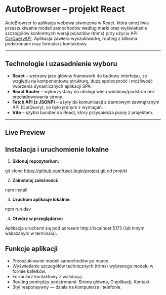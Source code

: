 # AutoBrowser – projekt React

AutoBrowser to aplikacja webowa stworzona w React, która umożliwia przeszukiwanie modeli samochodów według marki oraz wyświetlanie szczegółów konkretnych wersji pojazdów (trims) przy użyciu API [CarQueryAPI](https://www.carqueryapi.com/). Aplikacja zawiera wyszukiwarkę, routing z kilkoma podstronami oraz formularz kontaktowy.

---

## Technologie i uzasadnienie wyboru

- **React** – wybrany jako główny framework do budowy interfejsu, ze względu na komponentową strukturę, dużą społeczność i możliwość tworzenia dynamicznych aplikacji SPA.
- **React Router** – wykorzystany do obsługi wielu widoków/podstron bez przeładowywania strony.
- **Fetch API (z JSONP)** – użyty do komunikacji z darmowym zewnętrznym API (CarQuery), co było jednym z wymagań.
- **Vite** – szybki bundler do React, który przyspiesza pracę z projektem.

---

## Live Preview



## Instalacja i uruchomienie lokalne

1. **Sklonuj repozytorium:**

git clone https://github.com/twoj-login/projekt.git
cd projekt

2. **Zainstaluj zależności:**

npm install

3. **Uruchom aplikacje lokalnie:**

npm run dev

4. **Otwórz w przeglądarce:**

Aplikacja uruchomi się pod adresem http://localhost:5173 (lub innym wskazanym w terminalu).



## Funkcje aplikacji

- Przeszukiwanie modeli samochodów po marce.
- Wyświetlanie szczegółów technicznych (trims) wybranego modelu w formie kafelków.
- Formularz kontaktowy z walidacją.
- Routing pomiędzy podstronami: Strona główna, O aplikacji, Kontakt.
- Styl responsywny — działa na komputerze i telefonie.



